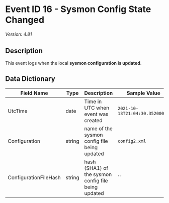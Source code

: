 # Event ID 16 - Sysmon Config State Changed
###### Version: 4.81

## Description
This event logs when the local **sysmon configuration is updated**.

## Data Dictionary
|Field Name|Type|Description|Sample Value|
|---|---|---|---|
|UtcTime|date|Time in UTC when event was created|`2021-10-13T21:04:30.3520000Z`|
|Configuration|string|name of the sysmon config file being updated|`config2.xml`|
|ConfigurationFileHash|string|hash (SHA1) of the sysmon config file being updated|``|
